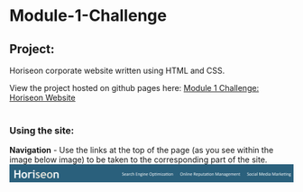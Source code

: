 # Module-1-Challenge

## Project: 
Horiseon corporate website written using HTML and CSS. 

View the project hosted on github pages here: [Module 1 Challenge: Horiseon Website](https://dusticcus.github.io/Module-1-Challenge/)
<br>
<br>










### Using the site:

**Navigation** - Use the links at the top of the page (as you see within the image below image) to be taken to the corresponding part of the site.
![Nagivation](assets\images\readmeImages\navigation.png)